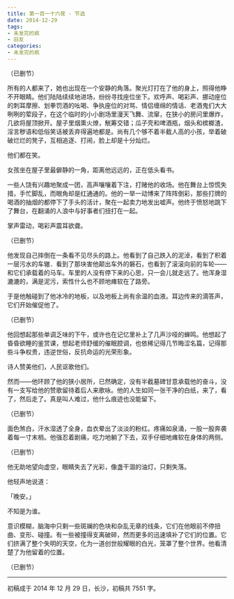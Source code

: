 ```yaml
---
title: 第一百一十六夜 - 节选
date: 2014-12-29
tags:
- 未发完的疯
- 旧友
categories:
- 未发完的疯
---
```


（已删节）

所有的人都来了，她也出现在一个安静的角落。聚光灯打在了他的身上，照得他睁不开眼睛。他们陆陆续续地进场，纷纷寻找座位坐下。欢呼声、喝彩声、挪动座位的刺耳摩擦、划拳罚酒的吆喝、争执座位的对骂、情侣缠绵的情话、老酒鬼们大大咧咧的荤段子，在这个临时的小小剧场里漫天飞舞、流窜，在狭小的房问里爆炸，几欲将屋顶掀开。屋子里烟熏火燎，觥筹交错；瓜子壳和啤酒瓶，烟头和槟榔渣，淫言秽语和低俗笑话被丢弃得遍地都是。尚有几个够不着半截人高的小孩，举着破破烂烂的凳子，互相追逐、打闹，脸上却是十分灿烂。

他们都在笑。

女孩坐在屋子里最僻静的一角，距离他远远的，正在低头看书。

一些人饶有兴趣地聚成一团，高声嚷嚷着下注，打赌他的收场。他在舞台上惊慌失措，手忙脚乱，而眼角却是红通通的。他的一举一动博来了阵阵倒彩，那些打牌的喝酒的抽烟的都停下了手头的活计，聚在一起卖力地发出嘘声。他终于愤怒地跳下了舞台，在翻涌的人浪中与好事者们扭打在一起。

掌声雷动，喝彩声震耳欲聋。

（已删节）

他发现自己摔倒在一条看不见尽头的路上。他看到了自己跌入的泥淖，看到了积着一层污水的车辙．看到了那块害他颠出车外的磐石，也看到了滚滚向前的车轮——和它们承载着的马车。车里的人没有停下来的心思，只一会儿就走远了。他浑身湿漉漉的，满是泥污，索性什么也不顾地瘫软在了路旁。

于是他触碰到了他冰冷的地板，以及地板上尚有余温的血液。耳边传来的滴答声，它们开始催促他了。

（已删节）

他回想起那些单调乏味的下午，或许也在记忆里补上了几声沙哑的蝉鸣。他想起了昏昏欲睡的鉴赏课，想起老师舒缓的催眠腔调，也依稀记得几节晦涩名篇，记得那些斗争权贵，违逆世俗，反抗命运的光荣形象。

诗人赞美他们，人民讴歌他们。

然而——他环顾了他的狭小居所，已然确定，没有半截墓碑甘意承载他的奋斗，没有一支写给他的赞歌留待着后人来歌咏。他的人生如同一张干净的白纸，来了，看了，然后走了。真是叫人难过，他什么痕迹也没能留下。

（已删节）

面色煞白，汗水湿透了全身，血衣晕出了淡淡的粉红。疼痛如泉涌，一股一股奔袭着每一寸末梢。他强忍着剧痛，吃力地躺了下去，双手仔细地瘫软在身体的两侧。

（已删节）

他无助地望向虚空，眼睛失去了光彩，像盏干涸的油灯，只剩失落。

他轻声地说道：

「晚安。」

不知是为谁。

意识模糊，脑海中只剩一些斑斓的色块和杂乱无章的线条，它们在他眼前不停扭曲、变形、碰撞。有一些被撞得支离破碎，然而更多的迅速填补了它们的位置。它们挤满了整个失明的天空，化为一道创世般耀眼的白光，笼罩了整个世界。他看清楚了为他留着的位置。

（已删节）

------

初稿成于 2014 年 12 月 29 日，长沙，初稿共 7551 字。
